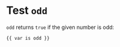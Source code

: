 Test `odd`
=========

<!-- {% raw %} -->

`odd` returns `true` if the given number is odd:

```twig
{{ var is odd }}
```

<!-- {% endraw %} -->